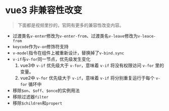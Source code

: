 # vue3 非兼容性改变

>下面都是视频里抄的，官网有更多的兼容性改变内容。

* 过渡类名`v-enter`修改为`v-enter-from`、过渡类名`v-leave`修改为`v-leace-from`
* `keycode`作为`v-on`修饰符支持
* `v-model`指令在组件上被重新设计，替换掉了`v-bind.sync`
* `v-if`与`v-for`同一节点，优先级发生变化
    1. vue3中 `v-if` 优先级大于 `v-for`，意味着 `v-if` 将没有权限访问 `v-for` 里的变量。
    2. vue2中 `v-for` 优先级大于 `v-if`，意味着 `v-if` 将分别重复运行于每个 `v-for` 循环中
* 移除`$on`、`$off`、`$once`的实例用法
* 移除过滤器`filter`
* 移除`$children`和`propert`
